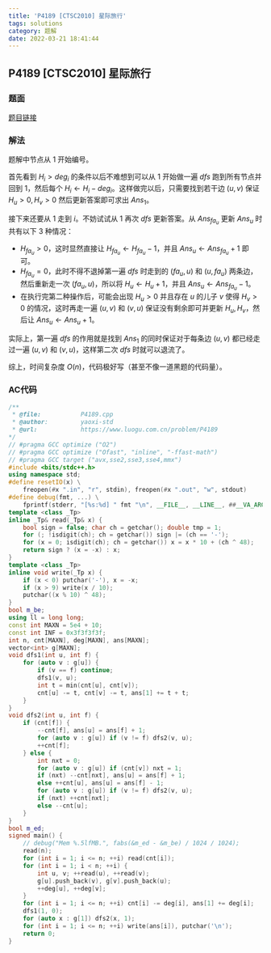 ```yaml
---
title: 'P4189 [CTSC2010] 星际旅行'
tags: solutions
category: 题解
date: 2022-03-21 18:41:44
---
```


## P4189 [CTSC2010] 星际旅行
<!-- more -->

### 题面

[题目链接](https://www.luogu.com.cn/problem/P4189)

### 解法

题解中节点从 $1$ 开始编号。

首先看到 $H_i > deg_i$ 的条件以后不难想到可以从 $1$ 开始做一遍 $dfs$ 跑到所有节点并回到 $1$，然后每个 $H_i \leftarrow H_i - deg_i$。这样做完以后，只需要找到若干边 $(u,v)$ 保证 $H_u > 0, H_v > 0$ 然后更新答案即可求出 $Ans_1$。

接下来还要从 $1$ 走到 $i$。不妨试试从 $1$ 再次 $dfs$ 更新答案。从 $Ans_{fa_u}$ 更新 $Ans_u$ 时共有以下 $3$ 种情况：

- $H_{fa_u} > 0$，这时显然直接让 $H_{fa_u} \leftarrow H_{fa_u} - 1$，并且 $Ans_u \leftarrow Ans_{fa_u} + 1$ 即可。
- $H_{fa_u} = 0$，此时不得不退掉第一遍 $dfs$ 时走到的 $(fa_u,u)$ 和 $(u,fa_u)$ 两条边，然后重新走一次 $(fa_u,u)$，所以将 $H_u \leftarrow H_u + 1$，并且 $Ans_u \leftarrow Ans_{fa_u} - 1$。
- 在执行完第二种操作后，可能会出现 $H_u > 0$ 并且存在 $u$ 的儿子 $v$ 使得 $H_v > 0$ 的情况，这时再走一遍 $(u,v)$ 和 $(v,u)$ 保证没有剩余即可并更新 $H_u,H_v$，然后让 $Ans_u \leftarrow Ans_u + 1$。

实际上，第一遍 $dfs$ 的作用就是找到 $Ans_1$ 的同时保证对于每条边 $(u,v)$ 都已经走过一遍 $(u,v)$ 和 $(v,u)$，这样第二次 $dfs$ 时就可以退流了。

综上，时间复杂度 $O(n)$，代码极好写（甚至不像一道黑题的代码量）。

### AC代码

```cpp
/**
 * @file:           P4189.cpp
 * @author:         yaoxi-std
 * @url:            https://www.luogu.com.cn/problem/P4189
*/
// #pragma GCC optimize ("O2")
// #pragma GCC optimize ("Ofast", "inline", "-ffast-math")
// #pragma GCC target ("avx,sse2,sse3,sse4,mmx")
#include <bits/stdc++.h>
using namespace std;
#define resetIO(x) \
    freopen(#x ".in", "r", stdin), freopen(#x ".out", "w", stdout)
#define debug(fmt, ...) \
    fprintf(stderr, "[%s:%d] " fmt "\n", __FILE__, __LINE__, ##__VA_ARGS__)
template <class _Tp>
inline _Tp& read(_Tp& x) {
    bool sign = false; char ch = getchar(); double tmp = 1;
    for (; !isdigit(ch); ch = getchar()) sign |= (ch == '-');
    for (x = 0; isdigit(ch); ch = getchar()) x = x * 10 + (ch ^ 48);
    return sign ? (x = -x) : x;
}
template <class _Tp>
inline void write(_Tp x) {
    if (x < 0) putchar('-'), x = -x;
    if (x > 9) write(x / 10);
    putchar((x % 10) ^ 48);
}
bool m_be;
using ll = long long;
const int MAXN = 5e4 + 10;
const int INF = 0x3f3f3f3f;
int n, cnt[MAXN], deg[MAXN], ans[MAXN];
vector<int> g[MAXN];
void dfs1(int u, int f) {
    for (auto v : g[u]) {
        if (v == f) continue;
        dfs1(v, u);
        int t = min(cnt[u], cnt[v]);
        cnt[u] -= t, cnt[v] -= t, ans[1] += t + t;
    }
}
void dfs2(int u, int f) {
    if (cnt[f]) {
        --cnt[f], ans[u] = ans[f] + 1;
        for (auto v : g[u]) if (v != f) dfs2(v, u);
        ++cnt[f];
    } else {
        int nxt = 0;
        for (auto v : g[u]) if (cnt[v]) nxt = 1;
        if (nxt) --cnt[nxt], ans[u] = ans[f] + 1;
        else ++cnt[u], ans[u] = ans[f] - 1;
        for (auto v : g[u]) if (v != f) dfs2(v, u);
        if (nxt) ++cnt[nxt];
        else --cnt[u];
    }
}
bool m_ed;
signed main() {
    // debug("Mem %.5lfMB.", fabs(&m_ed - &m_be) / 1024 / 1024);
    read(n);
    for (int i = 1; i <= n; ++i) read(cnt[i]);
    for (int i = 1; i < n; ++i) {
        int u, v; ++read(u), ++read(v);
        g[u].push_back(v), g[v].push_back(u);
        ++deg[u], ++deg[v];
    }
    for (int i = 1; i <= n; ++i) cnt[i] -= deg[i], ans[1] += deg[i];
    dfs1(1, 0);
    for (auto x : g[1]) dfs2(x, 1);
    for (int i = 1; i <= n; ++i) write(ans[i]), putchar('\n');
    return 0;
}
```